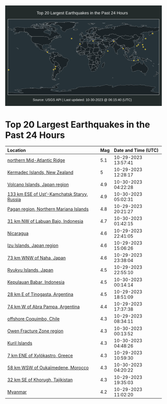 ![Map](./map.png)

# Top 20 Largest Earthquakes in the Past 24 Hours

| Location | Mag | Date and Time (UTC) |
|:---|:---|:---|
| [northern Mid-Atlantic Ridge](https://earthquake.usgs.gov/earthquakes/eventpage/us7000l7ds) | 5.1 | 10-29-2023 13:57:41 |
| [Kermadec Islands, New Zealand](https://earthquake.usgs.gov/earthquakes/eventpage/us7000l7dl) | 5 | 10-29-2023 12:28:17 |
| [Volcano Islands, Japan region](https://earthquake.usgs.gov/earthquakes/eventpage/us7000l7h1) | 4.9 | 10-30-2023 04:22:28 |
| [133 km ESE of Ust’-Kamchatsk Staryy, Russia](https://earthquake.usgs.gov/earthquakes/eventpage/us7000l7h8) | 4.9 | 10-30-2023 05:02:31 |
| [Pagan region, Northern Mariana Islands](https://earthquake.usgs.gov/earthquakes/eventpage/us7000l7f1) | 4.8 | 10-29-2023 20:21:27 |
| [31 km NW of Labuan Bajo, Indonesia](https://earthquake.usgs.gov/earthquakes/eventpage/us7000l7gd) | 4.7 | 10-30-2023 01:42:15 |
| [Nicaragua](https://earthquake.usgs.gov/earthquakes/eventpage/us7000l7fg) | 4.6 | 10-29-2023 22:41:05 |
| [Izu Islands, Japan region](https://earthquake.usgs.gov/earthquakes/eventpage/us7000l7dx) | 4.6 | 10-29-2023 15:06:26 |
| [73 km WNW of Naha, Japan](https://earthquake.usgs.gov/earthquakes/eventpage/us7000l7fr) | 4.6 | 10-29-2023 23:38:04 |
| [Ryukyu Islands, Japan](https://earthquake.usgs.gov/earthquakes/eventpage/us7000l7fl) | 4.5 | 10-29-2023 22:55:10 |
| [Kepulauan Babar, Indonesia](https://earthquake.usgs.gov/earthquakes/eventpage/us7000l7g0) | 4.5 | 10-30-2023 00:14:14 |
| [28 km E of Tinogasta, Argentina](https://earthquake.usgs.gov/earthquakes/eventpage/us7000l7ek) | 4.5 | 10-29-2023 18:51:09 |
| [74 km W of Abra Pampa, Argentina](https://earthquake.usgs.gov/earthquakes/eventpage/us7000l7ec) | 4.4 | 10-29-2023 17:37:38 |
| [offshore Coquimbo, Chile](https://earthquake.usgs.gov/earthquakes/eventpage/us7000l7cl) | 4.3 | 10-29-2023 08:34:11 |
| [Owen Fracture Zone region](https://earthquake.usgs.gov/earthquakes/eventpage/us7000l7g1) | 4.3 | 10-30-2023 00:13:52 |
| [Kuril Islands](https://earthquake.usgs.gov/earthquakes/eventpage/us7000l7h5) | 4.3 | 10-30-2023 04:48:26 |
| [7 km ENE of Xylókastro, Greece](https://earthquake.usgs.gov/earthquakes/eventpage/us7000l7d9) | 4.3 | 10-29-2023 10:59:30 |
| [58 km WSW of Oukaïmedene, Morocco](https://earthquake.usgs.gov/earthquakes/eventpage/us7000l7h7) | 4.3 | 10-30-2023 04:20:22 |
| [32 km SE of Khorugh, Tajikistan](https://earthquake.usgs.gov/earthquakes/eventpage/us7000l7eu) | 4.3 | 10-29-2023 19:35:03 |
| [Myanmar](https://earthquake.usgs.gov/earthquakes/eventpage/us7000l7da) | 4.2 | 10-29-2023 11:02:20 |
